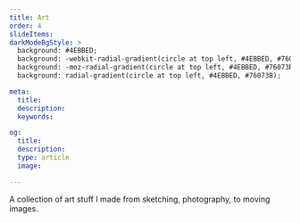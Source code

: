 ```yaml
---
title: Art
order: 4
slideItems:
darkModeBgStyle: >
  background: #4EBBED;
  background: -webkit-radial-gradient(circle at top left, #4EBBED, #76073B);
  background: -moz-radial-gradient(circle at top left, #4EBBED, #76073B);
  background: radial-gradient(circle at top left, #4EBBED, #76073B);

meta:
  title:
  description:
  keywords:

og:
  title:
  description:
  type: article
  image:

---
```


A collection of art stuff I made from sketching, photography, to moving images.
